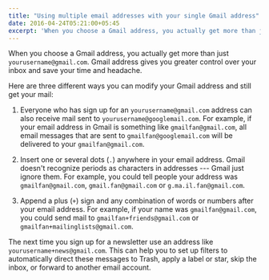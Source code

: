 ```yaml
---
title: "Using multiple email addresses with your single Gmail address"
date: 2016-04-24T05:21:00+05:45
excerpt: 'When you choose a Gmail address, you actually get more than just "yourusername@gmail.com."'
---
```


When you choose a Gmail address, you actually get more than just `yourusername@gmail.com`. Gmail address gives you greater control over your inbox and save your time and headache.

Here are three different ways you can modify your Gmail address and still get your mail:

1. Everyone who has sign up for an `yourusername@gmail.com` address can also receive mail sent to `yourusername@googlemail.com`. For example, if your email address in Gmail is something like `gmailfan@gmail.com`, all email messages that are sent to `gmailfan@googlemail.com` will be delivered to your `gmailfan@gmail.com`.

2. Insert one or several dots (`.`) anywhere in your email address. Gmail doesn't recognize periods as characters in addresses --- Gmail just ignore them. For example, you could tell people your address was `gmailfan@gmail.com`, `gmail.fan@gmail.com` or `g.ma.il.fan@gmail.com`.

3. Append a plus (`+`) sign and any combination of words or numbers after your email address. For example, if your name was `gmailfan@gmail.com`, you could send mail to `gmailfan+friends@gmail.com` or `gmailfan+mailinglists@gmail.com`.

The next time you sign up for a newsletter use an address like `yourusername+news@gmail.com`. This can help you to set up filters to automatically direct these messages to Trash, apply a label or star, skip the inbox, or forward to another email account.
